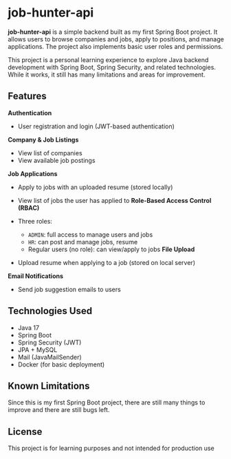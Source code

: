 # job-hunter-api

**job-hunter-api** is a simple backend built as my first Spring Boot project. It allows users to browse companies and jobs, apply to positions, and manage applications. The project also implements basic user roles and permissions.

This project is a personal learning experience to explore Java backend development with Spring Boot, Spring Security, and related technologies. While it works, it still has many limitations and areas for improvement.

## Features

**Authentication**

  * User registration and login (JWT-based authentication)
    
**Company & Job Listings**
  * View list of companies
  * View available job postings
    
**Job Applications**
  * Apply to jobs with an uploaded resume (stored locally)
  * View list of jobs the user has applied to
**Role-Based Access Control (RBAC)**

  * Three roles:

    * `ADMIN`: full access to manage users and jobs
    * `HR`: can post and manage jobs, resume
    * Regular users (no role): can view/apply to jobs
**File Upload**

  * Upload resume when applying to a job (stored on local server)

**Email Notifications**

  * Send job suggestion emails to users

## Technologies Used

* Java 17
* Spring Boot
* Spring Security (JWT)
* JPA + MySQL
* Mail (JavaMailSender)
* Docker (for basic deployment)

## Known Limitations

Since this is my first Spring Boot project, there are still many things to improve and there are still bugs left.

## License

This project is for learning purposes and not intended for production use
